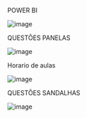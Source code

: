 
POWER BI

![image](https://github.com/xXTavaroviskXx/Informatica/assets/168144175/09c50716-783a-4c19-be9d-4f7c664ca203)



QUESTÕES PANELAS

![image](https://github.com/xXTavaroviskXx/Informatica/assets/168144175/d456b5fb-3a3f-401a-88f9-dd1fbadee841)


Horario de aulas 


![image](https://github.com/xXTavaroviskXx/Informatica/assets/168144175/ea6a6a9a-d0d6-4b2f-9437-f46a34eb4a44)



QUESTÕES SANDALHAS


![image](https://github.com/xXTavaroviskXx/Informatica/assets/168144175/9e96c85b-ec01-4f78-8afb-e0f896318a38)
